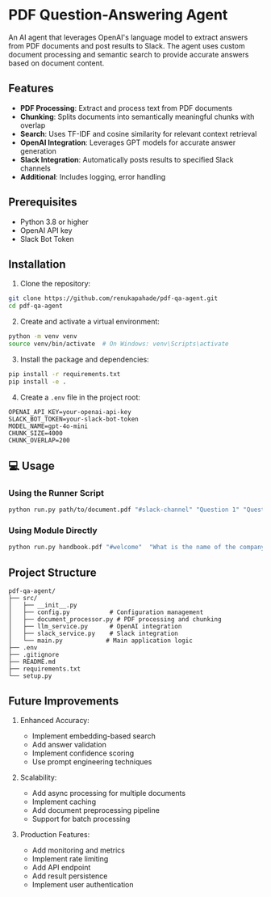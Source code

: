 # PDF Question-Answering Agent

An AI agent that leverages OpenAI's language model to extract answers from PDF documents and post results to Slack. The agent uses custom document processing and semantic search to provide accurate answers based on document content.

## Features

- **PDF Processing**: Extract and process text from PDF documents
- **Chunking**: Splits documents into semantically meaningful chunks with overlap
- **Search**: Uses TF-IDF and cosine similarity for relevant context retrieval
- **OpenAI Integration**: Leverages GPT models for accurate answer generation
- **Slack Integration**: Automatically posts results to specified Slack channels
- **Additional**: Includes logging, error handling

## Prerequisites

- Python 3.8 or higher
- OpenAI API key
- Slack Bot Token

## Installation

1. Clone the repository:
```bash
git clone https://github.com/renukapahade/pdf-qa-agent.git
cd pdf-qa-agent
```

2. Create and activate a virtual environment:
```bash
python -m venv venv
source venv/bin/activate  # On Windows: venv\Scripts\activate
```

3. Install the package and dependencies:
```bash
pip install -r requirements.txt
pip install -e .
```

4. Create a `.env` file in the project root:
```env
OPENAI_API_KEY=your-openai-api-key
SLACK_BOT_TOKEN=your-slack-bot-token
MODEL_NAME=gpt-4o-mini
CHUNK_SIZE=4000
CHUNK_OVERLAP=200
```

## 💻 Usage

### Using the Runner Script

```bash
python run.py path/to/document.pdf "#slack-channel" "Question 1" "Question 2" "Question 3"
```

### Using Module Directly

```bash
python run.py handbook.pdf "#welcome"  "What is the name of the company?" "Who is the CEO of the company?" "What is their vacation policy?" "What is the termination policy?"
```


## Project Structure

```
pdf-qa-agent/
├── src/
│   ├── __init__.py
│   ├── config.py           # Configuration management
│   ├── document_processor.py # PDF processing and chunking
│   ├── llm_service.py      # OpenAI integration
│   ├── slack_service.py    # Slack integration
│   └── main.py            # Main application logic
├── .env
├── .gitignore
├── README.md
├── requirements.txt
└── setup.py
```

## Future Improvements

1. Enhanced Accuracy:
   - Implement embedding-based search
   - Add answer validation
   - Implement confidence scoring
   - Use prompt engineering techniques

2. Scalability:
   - Add async processing for multiple documents
   - Implement caching
   - Add document preprocessing pipeline
   - Support for batch processing

3. Production Features:
   - Add monitoring and metrics
   - Implement rate limiting
   - Add API endpoint
   - Add result persistence
   - Implement user authentication

